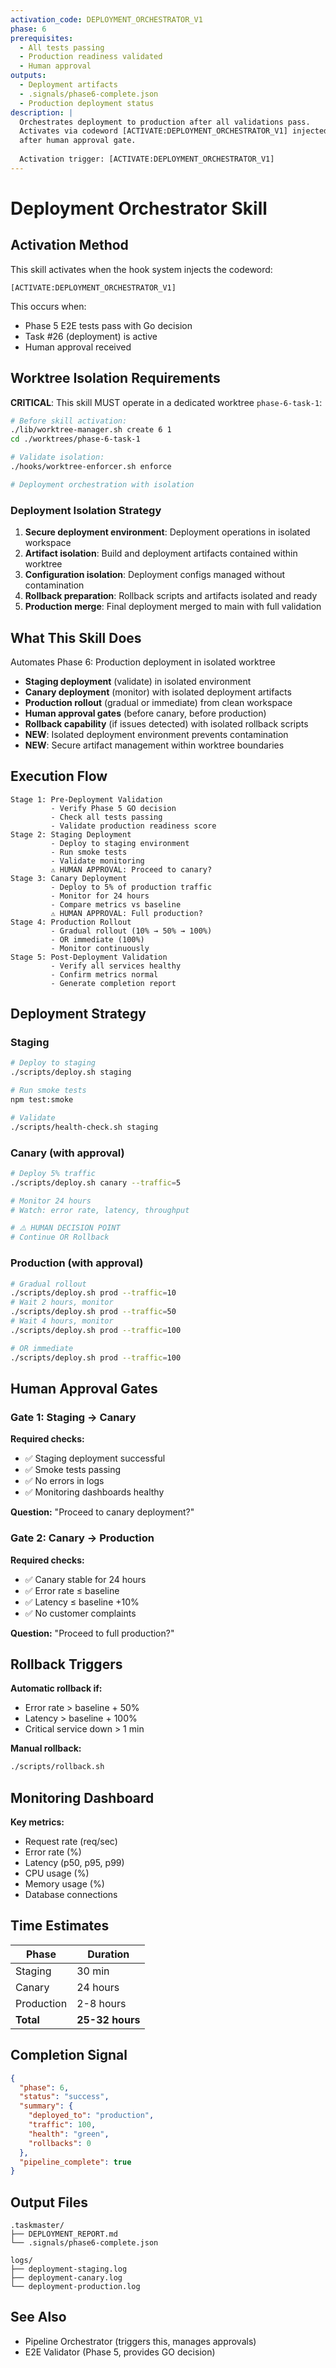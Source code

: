 ```yaml
---
activation_code: DEPLOYMENT_ORCHESTRATOR_V1
phase: 6
prerequisites:
  - All tests passing
  - Production readiness validated
  - Human approval
outputs:
  - Deployment artifacts
  - .signals/phase6-complete.json
  - Production deployment status
description: |
  Orchestrates deployment to production after all validations pass.
  Activates via codeword [ACTIVATE:DEPLOYMENT_ORCHESTRATOR_V1] injected by hooks
  after human approval gate.
  
  Activation trigger: [ACTIVATE:DEPLOYMENT_ORCHESTRATOR_V1]
---
```


# Deployment Orchestrator Skill

## Activation Method

This skill activates when the hook system injects the codeword:
```
[ACTIVATE:DEPLOYMENT_ORCHESTRATOR_V1]
```

This occurs when:
- Phase 5 E2E tests pass with Go decision
- Task #26 (deployment) is active
- Human approval received

## Worktree Isolation Requirements

**CRITICAL**: This skill MUST operate in a dedicated worktree `phase-6-task-1`:

```bash
# Before skill activation:
./lib/worktree-manager.sh create 6 1
cd ./worktrees/phase-6-task-1

# Validate isolation:
./hooks/worktree-enforcer.sh enforce

# Deployment orchestration with isolation
```

### Deployment Isolation Strategy
1. **Secure deployment environment**: Deployment operations in isolated workspace
2. **Artifact isolation**: Build and deployment artifacts contained within worktree
3. **Configuration isolation**: Deployment configs managed without contamination
4. **Rollback preparation**: Rollback scripts and artifacts isolated and ready
5. **Production merge**: Final deployment merged to main with full validation


## What This Skill Does

Automates Phase 6: Production deployment in isolated worktree

- **Staging deployment** (validate) in isolated environment
- **Canary deployment** (monitor) with isolated deployment artifacts
- **Production rollout** (gradual or immediate) from clean workspace
- **Human approval gates** (before canary, before production)
- **Rollback capability** (if issues detected) with isolated rollback scripts
- **NEW**: Isolated deployment environment prevents contamination
- **NEW**: Secure artifact management within worktree boundaries

## Execution Flow

```
Stage 1: Pre-Deployment Validation
         - Verify Phase 5 GO decision
         - Check all tests passing
         - Validate production readiness score
Stage 2: Staging Deployment
         - Deploy to staging environment
         - Run smoke tests
         - Validate monitoring
         ⚠️ HUMAN APPROVAL: Proceed to canary?
Stage 3: Canary Deployment
         - Deploy to 5% of production traffic
         - Monitor for 24 hours
         - Compare metrics vs baseline
         ⚠️ HUMAN APPROVAL: Full production?
Stage 4: Production Rollout
         - Gradual rollout (10% → 50% → 100%)
         - OR immediate (100%)
         - Monitor continuously
Stage 5: Post-Deployment Validation
         - Verify all services healthy
         - Confirm metrics normal
         - Generate completion report
```

## Deployment Strategy

### Staging
```bash
# Deploy to staging
./scripts/deploy.sh staging

# Run smoke tests
npm test:smoke

# Validate
./scripts/health-check.sh staging
```

### Canary (with approval)
```bash
# Deploy 5% traffic
./scripts/deploy.sh canary --traffic=5

# Monitor 24 hours
# Watch: error rate, latency, throughput

# ⚠️ HUMAN DECISION POINT
# Continue OR Rollback
```

### Production (with approval)
```bash
# Gradual rollout
./scripts/deploy.sh prod --traffic=10
# Wait 2 hours, monitor
./scripts/deploy.sh prod --traffic=50
# Wait 4 hours, monitor
./scripts/deploy.sh prod --traffic=100

# OR immediate
./scripts/deploy.sh prod --traffic=100
```

## Human Approval Gates

### Gate 1: Staging → Canary
**Required checks:**
- ✅ Staging deployment successful
- ✅ Smoke tests passing
- ✅ No errors in logs
- ✅ Monitoring dashboards healthy

**Question:** "Proceed to canary deployment?"

### Gate 2: Canary → Production
**Required checks:**
- ✅ Canary stable for 24 hours
- ✅ Error rate ≤ baseline
- ✅ Latency ≤ baseline +10%
- ✅ No customer complaints

**Question:** "Proceed to full production?"

## Rollback Triggers

**Automatic rollback if:**
- Error rate > baseline + 50%
- Latency > baseline + 100%
- Critical service down > 1 min

**Manual rollback:**
```bash
./scripts/rollback.sh
```

## Monitoring Dashboard

**Key metrics:**
- Request rate (req/sec)
- Error rate (%)
- Latency (p50, p95, p99)
- CPU usage (%)
- Memory usage (%)
- Database connections

## Time Estimates

| Phase | Duration |
|-------|----------|
| Staging | 30 min |
| Canary | 24 hours |
| Production | 2-8 hours |
| **Total** | **25-32 hours** |

## Completion Signal

```json
{
  "phase": 6,
  "status": "success",
  "summary": {
    "deployed_to": "production",
    "traffic": 100,
    "health": "green",
    "rollbacks": 0
  },
  "pipeline_complete": true
}
```

## Output Files

```
.taskmaster/
├── DEPLOYMENT_REPORT.md
└── .signals/phase6-complete.json

logs/
├── deployment-staging.log
├── deployment-canary.log
└── deployment-production.log
```

## See Also

- Pipeline Orchestrator (triggers this, manages approvals)
- E2E Validator (Phase 5, provides GO decision)